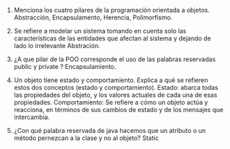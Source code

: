 1. Menciona los cuatro pilares de la programación orientada a objetos.
    Abstracción, Encapsulamento, Herencia, Polimorfismo.

1. Se refiere a modelar un sistema tomando en cuenta solo las características de las entidades que afectan al sistema y dejando de lado lo irrelevante
    Abstración.

1. ¿A que pilar de la POO corresponde el uso de las palabras reservadas public y private ?
    Encapsulamiento.

1. Un objeto tiene estado y comportamiento. Explica a qué se refieren estos dos conceptos (estado y comportamiento).
    Estado: abarca todas las propiedades del objeto, y los valores actuales de cada una de esas propiedades.
    Comportamiento: Se refiere a cómo un objeto actúa y reacciona, en términos de sus cambios de estado y de los mensajes que intercambia.

1. ¿Con qué palabra reservada de java hacemos que un atributo o un método pernezcan a la clase y no al objeto?
    Static 

